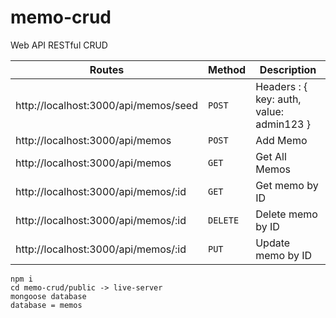 # memo-crud
Web API RESTful CRUD

| Routes                                      | Method        | Description                              |
| -------------                               |:-------------| ----------------------------------------|
| http://localhost:3000/api/memos/seed              | `POST`          | Headers : { key: auth, value: admin123 } |
| http://localhost:3000/api/memos                   | `POST`          | Add Memo                                 |
| http://localhost:3000/api/memos                  | `GET`           | Get All Memos                            |
| http://localhost:3000/api/memos/:id               | `GET`           | Get memo by ID                           |
| http://localhost:3000/api/memos/:id               | `DELETE`        | Delete memo by ID                        |
| http://localhost:3000/api/memos/:id               | `PUT`           | Update memo by ID                        |


```
npm i
cd memo-crud/public -> live-server
mongoose database
database = memos
```
